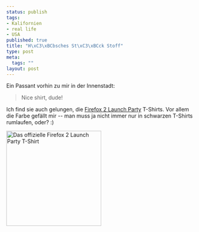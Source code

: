 ```yaml
--- 
status: publish
tags: 
- Kalifornien
- real life
- USA
published: true
title: "H\xC3\xBCbsches St\xC3\xBCck Stoff"
type: post
meta: 
  tags: ""
layout: post
---
```

Ein Passant vorhin zu mir in der Innenstadt:

<blockquote>Nice shirt, dude!</blockquote>

Ich find sie auch gelungen, die <a href="http://firefoxparty.com">Firefox 2 Launch Party</a> T-Shirts. Vor allem die Farbe gefällt mir -- man muss ja nicht immer nur in schwarzen T-Shirts rumlaufen, oder? :)

<a class="imagelink" href="http://fredericiana.de/uploads/2006/10/launchtshirt.jpg" title="Das offizielle Firefox 2 Launch Party T-Shirt"><img id="image713" src="http://fredericiana.de/uploads/2006/10/launchtshirt.jpg" alt="Das offizielle Firefox 2 Launch Party T-Shirt" class="centered" width="250" /></a>
